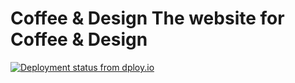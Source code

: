 Coffee & Design
The website for Coffee &amp; Design
================

[![Deployment status from dploy.io](https://coffeedesign.dploy.io/badge/88313865811977/5100.svg)](http://dploy.io)
